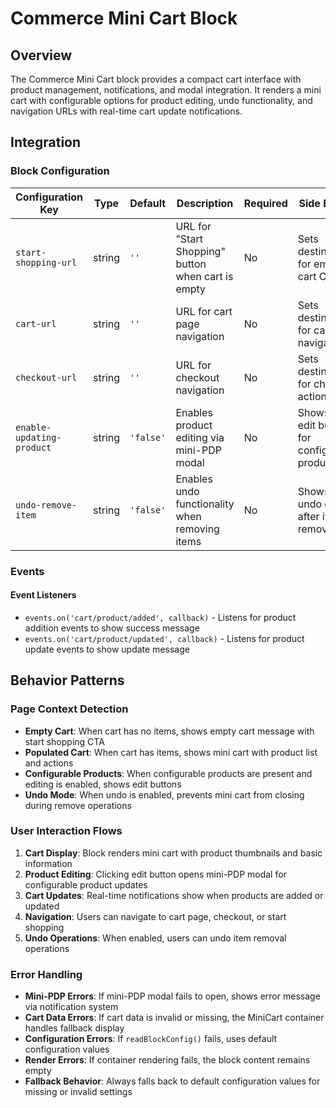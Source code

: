 # Commerce Mini Cart Block

## Overview

The Commerce Mini Cart block provides a compact cart interface with product management, notifications, and modal integration. It renders a mini cart with configurable options for product editing, undo functionality, and navigation URLs with real-time cart update notifications.

## Integration

### Block Configuration

| Configuration Key | Type | Default | Description | Required | Side Effects |
|-------------------|------|---------|-------------|----------|--------------|
| `start-shopping-url` | string | `''` | URL for "Start Shopping" button when cart is empty | No | Sets destination for empty cart CTA |
| `cart-url` | string | `''` | URL for cart page navigation | No | Sets destination for cart navigation |
| `checkout-url` | string | `''` | URL for checkout navigation | No | Sets destination for checkout action |
| `enable-updating-product` | string | `'false'` | Enables product editing via mini-PDP modal | No | Shows/hides edit buttons for configurable products |
| `undo-remove-item` | string | `'false'` | Enables undo functionality when removing items | No | Shows/hides undo option after item removal |

<!-- ### URL Parameters

No URL parameters directly affect this block's behavior.

### Local Storage

No localStorage keys are used by this block. -->

### Events

#### Event Listeners

- `events.on('cart/product/added', callback)` - Listens for product addition events to show success message
- `events.on('cart/product/updated', callback)` - Listens for product update events to show update message

<!-- #### Event Emitters

No events are emitted by this block. -->

## Behavior Patterns

### Page Context Detection

- **Empty Cart**: When cart has no items, shows empty cart message with start shopping CTA
- **Populated Cart**: When cart has items, shows mini cart with product list and actions
- **Configurable Products**: When configurable products are present and editing is enabled, shows edit buttons
- **Undo Mode**: When undo is enabled, prevents mini cart from closing during remove operations

### User Interaction Flows

1. **Cart Display**: Block renders mini cart with product thumbnails and basic information
2. **Product Editing**: Clicking edit button opens mini-PDP modal for configurable product updates
3. **Cart Updates**: Real-time notifications show when products are added or updated
4. **Navigation**: Users can navigate to cart page, checkout, or start shopping
5. **Undo Operations**: When enabled, users can undo item removal operations

### Error Handling

- **Mini-PDP Errors**: If mini-PDP modal fails to open, shows error message via notification system
- **Cart Data Errors**: If cart data is invalid or missing, the MiniCart container handles fallback display
- **Configuration Errors**: If `readBlockConfig()` fails, uses default configuration values
- **Render Errors**: If container rendering fails, the block content remains empty
- **Fallback Behavior**: Always falls back to default configuration values for missing or invalid settings
